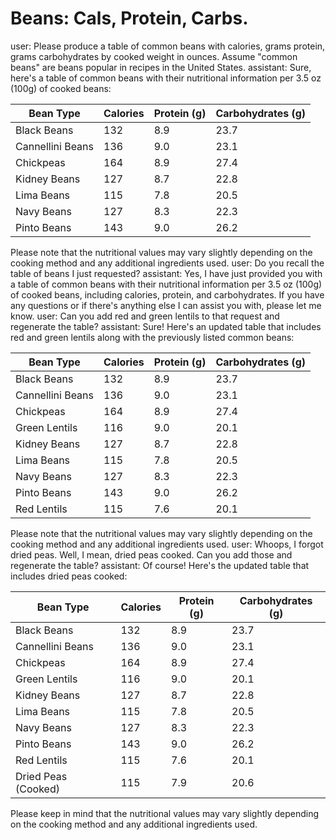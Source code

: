 # Beans: Cals, Protein, Carbs.
user: Please produce a table of common beans with calories, grams protein, grams carbohydrates by cooked weight in ounces. Assume "common beans" are beans popular in recipes in the United States.
assistant: Sure, here's a table of common beans with their nutritional information per 3.5 oz (100g) of cooked beans:

| Bean Type | Calories | Protein (g) | Carbohydrates (g) |
| --- | --- | --- | --- |
| Black Beans | 132 | 8.9 | 23.7 |
| Cannellini Beans | 136 | 9.0 | 23.1 |
| Chickpeas | 164 | 8.9 | 27.4 |
| Kidney Beans | 127 | 8.7 | 22.8 |
| Lima Beans | 115 | 7.8 | 20.5 |
| Navy Beans | 127 | 8.3 | 22.3 |
| Pinto Beans | 143 | 9.0 | 26.2 |

Please note that the nutritional values may vary slightly depending on the cooking method and any additional ingredients used.
user: Do you recall the table of beans I just requested?
assistant: Yes, I have just provided you with a table of common beans with their nutritional information per 3.5 oz (100g) of cooked beans, including calories, protein, and carbohydrates. If you have any questions or if there's anything else I can assist you with, please let me know.
user: Can you add red and green lentils to that request and regenerate the table?
assistant: Sure! Here's an updated table that includes red and green lentils along with the previously listed common beans:

| Bean Type | Calories | Protein (g) | Carbohydrates (g) |
| --- | --- | --- | --- |
| Black Beans | 132 | 8.9 | 23.7 |
| Cannellini Beans | 136 | 9.0 | 23.1 |
| Chickpeas | 164 | 8.9 | 27.4 |
| Green Lentils | 116 | 9.0 | 20.1 |
| Kidney Beans | 127 | 8.7 | 22.8 |
| Lima Beans | 115 | 7.8 | 20.5 |
| Navy Beans | 127 | 8.3 | 22.3 |
| Pinto Beans | 143 | 9.0 | 26.2 |
| Red Lentils | 115 | 7.6 | 20.1 |

Please note that the nutritional values may vary slightly depending on the cooking method and any additional ingredients used.
user: Whoops, I forgot dried peas. Well, I mean, dried peas cooked. Can you add those and regenerate the table?
assistant: Of course! Here's the updated table that includes dried peas cooked:

| Bean Type | Calories | Protein (g) | Carbohydrates (g) |
| --- | --- | --- | --- |
| Black Beans | 132 | 8.9 | 23.7 |
| Cannellini Beans | 136 | 9.0 | 23.1 |
| Chickpeas | 164 | 8.9 | 27.4 |
| Green Lentils | 116 | 9.0 | 20.1 |
| Kidney Beans | 127 | 8.7 | 22.8 |
| Lima Beans | 115 | 7.8 | 20.5 |
| Navy Beans | 127 | 8.3 | 22.3 |
| Pinto Beans | 143 | 9.0 | 26.2 |
| Red Lentils | 115 | 7.6 | 20.1 |
| Dried Peas (Cooked) | 115 | 7.9 | 20.6 |

Please keep in mind that the nutritional values may vary slightly depending on the cooking method and any additional ingredients used.

